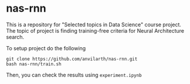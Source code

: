 # nas-rnn 

This is a repository for "Selected topics in Data Science" course project. The topic of project is finding training-free criteria for Neural Architecture search.


To setup project do the following
```
git clone https://github.com/anvilarth/nas-rnn.git
bash nas-rnn/train.sh
```

Then, you can check the results using `experiment.ipynb`
